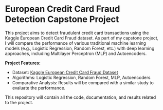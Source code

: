 # European Credit Card Fraud Detection Capstone Project

This project aims to detect fraudulent credit card transactions using the Kaggle European Credit Card Fraud dataset. As part of my capstone project, I will compare the performance of various traditional machine learning models (e.g., Logistic Regression, Random Forest, etc.) with deep learning approaches, including Multilayer Perceptron (MLP) and Autoencoders.

**Project Features**:
- Dataset: [Kaggle European Credit Card Fraud Dataset](https://www.kaggle.com/mlg-ulb/creditcardfraud)
- Algorithms: Logistic Regression, Random Forest, MLP, Autoencoders
- Comparative Analysis: Results will be compared with a similar study to evaluate the performance.

This repository will contain all the code, documentation, and results related to the project.
